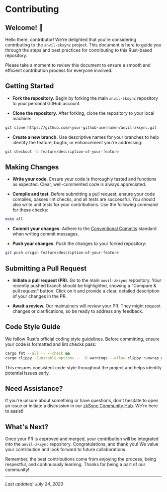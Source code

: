 # Contributing

## Welcome! 👋

Hello there, contributor! We're delighted that you're considering contributing to the `anvil-zksync` project. This document is here to guide you through the steps and best practices for contributing to this Rust-based repository.

Please take a moment to review this document to ensure a smooth and efficient contribution process for everyone involved.

## Getting Started

- **Fork the repository.** Begin by forking the main `anvil-zksync` repository to your personal GitHub account.

- **Clone the repository.** After forking, clone the repository to your local machine:

```bash
git clone https://github.com/<your-github-username>/anvil-zksync.git
```

- **Create a new branch.** Use descriptive names for your branches to help identify the feature, bugfix, or enhancement you're addressing:

```bash
git checkout -b feature/description-of-your-feature
```

## Making Changes

- **Write your code.** Ensure your code is thoroughly tested and functions as expected. Clear, well-commented code is always appreciated.

- **Compile and test.** Before submitting a pull request, ensure your code compiles, passes lint checks, and all tests are successful. You should also write unit tests for your contributions. Use the following command for these checks:

```bash
make all
```

- **Commit your changes.** Adhere to the [Conventional Commits](https://www.conventionalcommits.org/) standard when writing commit messages.

- **Push your changes.** Push the changes to your forked repository:

```bash
git push origin feature/description-of-your-feature
```

## Submitting a Pull Request

- **Initiate a pull request (PR).** Go to the main `anvil-zksync` repository. Your recently pushed branch should be highlighted, showing a "Compare & pull request" button. Click on it and provide a clear, detailed description of your changes in the PR.

- **Await a review.** Our maintainers will review your PR. They might request changes or clarifications, so be ready to address any feedback.

## Code Style Guide

We follow Rust's official coding style guidelines. Before committing, ensure your code is formatted and lint checks pass:

```bash
cargo fmt --all -- --check &&
cargo clippy -Zunstable-options -- -D warnings --allow clippy::unwrap_used
```

This ensures consistent code style throughout the project and helps identify potential issues early.

## Need Assistance?

If you're unsure about something or have questions, don't hesitate to open an issue or initiate a discussion in our [zkSync Community Hub](https://github.com/zkSync-Community-Hub/zkync-developers/discussions). We're here to assist!

## What's Next?

Once your PR is approved and merged, your contribution will be integrated into the `anvil-zksync` repository. Congratulations, and thank you! We value your contribution and look forward to future collaborations.

Remember, the best contributions come from enjoying the process, being respectful, and continuously learning. Thanks for being a part of our community!

---

*Last updated: July 24, 2023*